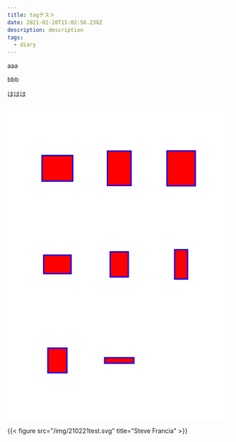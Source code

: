 ```yaml
---
title: tagテスト
date: 2021-02-20T15:02:56.238Z
description: description
tags:
  - diary
---
```

aaa

bbb

ははは

![test](static/img/210221test.svg)


{{< figure src="/img/210221test.svg" title="Steve Francia" >}}
